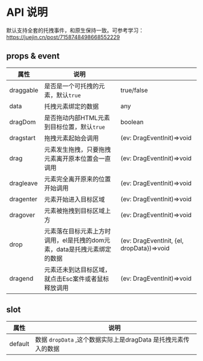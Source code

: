 # API 说明

默认支持全套的托拽事件，和原生保持一致。可参考学习：https://juejin.cn/post/7158748498668552229

## props & event 
| 属性        | 说明                                                ||
| ----------- | --------------------------------------------------- |--- |
| draggable   | 是否是一个可托拽的元素，默认`true`           |true/false|
| data   | 托拽元素绑定的数据                                      |any|
| dragDom   | 是否拖动内部HTML元素到目标位置，默认`true`         |boolean|
| dragstart | 拖拽元素起始会调用                                  |(ev: DragEventInit)=>void |
| drag      | 元素发生拖拽，只要拖拽元素离开原本位置会一直调用    |(ev: DragEventInit)=>void |
| dragleave | 元素完全离开原来的位置开始调用                      |(ev: DragEventInit)=>void |
| dragenter | 元素开始进入目标区域                                |(ev: DragEventInit)=>void |
| dragover  | 元素被拖拽到目标区域上方                            |(ev: DragEventInit)=>void |
| drop      | 元素落在目标元素上方时调用，el是托拽的dom元素，data是托拽元素绑定的数据                     |(ev: DragEventInit, {el, dropData})=>void |
| dragend   | 元素还未到达目标区域，就点击Esc案件或者鼠标释放调用 |(ev: DragEventInit)=>void |

## slot

| 属性        | 说明      |
| ----------- | --------------------------------------------------- |
| default   |    数据 `dropData` ,这个数据实际上是dragData 是托拽元素传入的数据 |